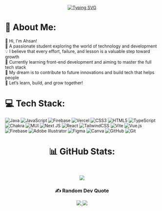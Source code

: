 <p align="center">
  <a href="https://git.io/typing-svg">
    <img 
      src="https://readme-typing-svg.demolab.com?font=Baloo+2&weight=600&size=40&duration=2500&pause=1000&color=871EFF&center=true&vCenter=true&width=500&lines=Hello+World+!!;I'm+Ahsan+Rosikhan+Yusri;Welcome!!+and+enjoy" 
      alt="Typing SVG" 
    />
  </a>
</p>

# 💫 About Me:
👋 Hi, I'm Ahsan!  <br>🚀 A passionate student exploring the world of technology and development  <br>💡 I believe that every effort, failure, and lesson is a valuable step toward growth  <br>🌱 Currently learning front-end development and aiming to master the full tech stack  <br>🔭 My dream is to contribute to future innovations and build tech that helps people  <br>🤝 Let’s learn, build, and grow together!<br>


# 💻 Tech Stack:
![Java](https://img.shields.io/badge/java-%23ED8B00.svg?style=for-the-badge&logo=openjdk&logoColor=white) ![JavaScript](https://img.shields.io/badge/javascript-%23323330.svg?style=for-the-badge&logo=javascript&logoColor=%23F7DF1E) ![Firebase](https://img.shields.io/badge/firebase-%23039BE5.svg?style=for-the-badge&logo=firebase) ![Vercel](https://img.shields.io/badge/vercel-%23000000.svg?style=for-the-badge&logo=vercel&logoColor=white) ![CSS3](https://img.shields.io/badge/css3-%231572B6.svg?style=for-the-badge&logo=css3&logoColor=white) ![HTML5](https://img.shields.io/badge/html5-%23E34F26.svg?style=for-the-badge&logo=html5&logoColor=white) ![TypeScript](https://img.shields.io/badge/typescript-%23007ACC.svg?style=for-the-badge&logo=typescript&logoColor=white) ![Chakra](https://img.shields.io/badge/chakra-%234ED1C5.svg?style=for-the-badge&logo=chakraui&logoColor=white) ![MUI](https://img.shields.io/badge/MUI-%230081CB.svg?style=for-the-badge&logo=mui&logoColor=white) ![Next JS](https://img.shields.io/badge/Next-black?style=for-the-badge&logo=next.js&logoColor=white) ![React](https://img.shields.io/badge/react-%2320232a.svg?style=for-the-badge&logo=react&logoColor=%2361DAFB) ![TailwindCSS](https://img.shields.io/badge/tailwindcss-%2338B2AC.svg?style=for-the-badge&logo=tailwind-css&logoColor=white) ![Vite](https://img.shields.io/badge/vite-%23646CFF.svg?style=for-the-badge&logo=vite&logoColor=white) ![Vue.js](https://img.shields.io/badge/vue.js-%2335495e.svg?style=for-the-badge&logo=vuedotjs&logoColor=%234FC08D) ![Firebase](https://img.shields.io/badge/firebase-a08021?style=for-the-badge&logo=firebase&logoColor=ffcd34) ![Adobe Illustrator](https://img.shields.io/badge/adobe%20illustrator-%23FF9A00.svg?style=for-the-badge&logo=adobe%20illustrator&logoColor=white) ![Figma](https://img.shields.io/badge/figma-%23F24E1E.svg?style=for-the-badge&logo=figma&logoColor=white) ![Canva](https://img.shields.io/badge/Canva-%2300C4CC.svg?style=for-the-badge&logo=Canva&logoColor=white) ![GitHub](https://img.shields.io/badge/github-%23121011.svg?style=for-the-badge&logo=github&logoColor=white) ![Git](https://img.shields.io/badge/git-%23F05033.svg?style=for-the-badge&logo=git&logoColor=white)
<h1 align="center">📊 GitHub Stats:</h1>
<br>
<p align="center">
  <img src="https://github-readme-stats.vercel.app/api/top-langs/?username=AhsanRosikhanYusri&theme=neon&hide_border=false&include_all_commits=true&count_private=false&layout=compact" />
</p>

<h3 align="center">✍️ Random Dev Quote</h3>

<p align="center">
  <a href="https://instagram.com/ahry_0192" target="_blank">
    <img src="https://img.shields.io/badge/-Instagram-%23E4405F?style=for-the-badge&logo=instagram&logoColor=white" />
  </a>
  <a href="https://www.linkedin.com/in/Ahsan Rosikhan/" target="_blank">
    <img src="https://img.shields.io/badge/-LinkedIn-%230077B5?style=for-the-badge&logo=linkedin&logoColor=white" />
  </a>  
</p>



<!-- Proudly created with GPRM ( https://gprm.itsvg.in ) -->
